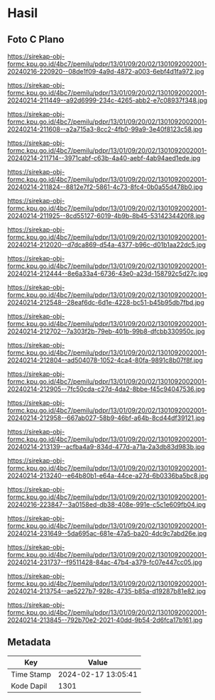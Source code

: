 # Hasil

## Foto C Plano

https://sirekap-obj-formc.kpu.go.id/4bc7/pemilu/pdpr/13/01/09/20/02/1301092002001-20240216-220920--08de1f09-4a9d-4872-a003-6ebf4d1fa972.jpg

https://sirekap-obj-formc.kpu.go.id/4bc7/pemilu/pdpr/13/01/09/20/02/1301092002001-20240214-211449--a92d6999-234c-4265-abb2-e7c08937f348.jpg

https://sirekap-obj-formc.kpu.go.id/4bc7/pemilu/pdpr/13/01/09/20/02/1301092002001-20240214-211608--a2a715a3-8cc2-4fb0-99a9-3e40f8123c58.jpg

https://sirekap-obj-formc.kpu.go.id/4bc7/pemilu/pdpr/13/01/09/20/02/1301092002001-20240214-211714--3971cabf-c63b-4a40-aebf-4ab94aed1ede.jpg

https://sirekap-obj-formc.kpu.go.id/4bc7/pemilu/pdpr/13/01/09/20/02/1301092002001-20240214-211824--8812e7f2-5861-4c73-8fc4-0b0a55d478b0.jpg

https://sirekap-obj-formc.kpu.go.id/4bc7/pemilu/pdpr/13/01/09/20/02/1301092002001-20240214-211925--8cd55127-6019-4b9b-8b45-5314234420f8.jpg

https://sirekap-obj-formc.kpu.go.id/4bc7/pemilu/pdpr/13/01/09/20/02/1301092002001-20240214-212020--d7dca869-d54a-4377-b96c-d01b1aa22dc5.jpg

https://sirekap-obj-formc.kpu.go.id/4bc7/pemilu/pdpr/13/01/09/20/02/1301092002001-20240214-212444--8e6a33a4-6736-43e0-a23d-158792c5d27c.jpg

https://sirekap-obj-formc.kpu.go.id/4bc7/pemilu/pdpr/13/01/09/20/02/1301092002001-20240214-212548--28eaf6dc-6d1e-4228-bc51-b45b95db7fbd.jpg

https://sirekap-obj-formc.kpu.go.id/4bc7/pemilu/pdpr/13/01/09/20/02/1301092002001-20240214-212702--7a303f2b-79eb-401b-99b8-dfcbb330950c.jpg

https://sirekap-obj-formc.kpu.go.id/4bc7/pemilu/pdpr/13/01/09/20/02/1301092002001-20240214-212804--ad504078-1052-4ca4-80fa-9891c8b07f8f.jpg

https://sirekap-obj-formc.kpu.go.id/4bc7/pemilu/pdpr/13/01/09/20/02/1301092002001-20240214-212905--7fc50cda-c27d-4da2-8bbe-f45c94047536.jpg

https://sirekap-obj-formc.kpu.go.id/4bc7/pemilu/pdpr/13/01/09/20/02/1301092002001-20240214-212958--667ab027-58b9-46bf-a64b-8cd44df39121.jpg

https://sirekap-obj-formc.kpu.go.id/4bc7/pemilu/pdpr/13/01/09/20/02/1301092002001-20240214-213139--acfba4a9-834d-477d-a71a-2a3db83d983b.jpg

https://sirekap-obj-formc.kpu.go.id/4bc7/pemilu/pdpr/13/01/09/20/02/1301092002001-20240214-213240--e64b80b1-e64a-44ce-a27d-6b0336ba5bc8.jpg

https://sirekap-obj-formc.kpu.go.id/4bc7/pemilu/pdpr/13/01/09/20/02/1301092002001-20240216-223847--3a0158ed-db38-408e-991e-c5c1e609fb04.jpg

https://sirekap-obj-formc.kpu.go.id/4bc7/pemilu/pdpr/13/01/09/20/02/1301092002001-20240214-231649--5da695ac-681e-47a5-ba20-4dc9c7abd26e.jpg

https://sirekap-obj-formc.kpu.go.id/4bc7/pemilu/pdpr/13/01/09/20/02/1301092002001-20240214-231737--f9511428-84ac-47b4-a379-fc07e447cc05.jpg

https://sirekap-obj-formc.kpu.go.id/4bc7/pemilu/pdpr/13/01/09/20/02/1301092002001-20240214-213754--ae5227b7-928c-4735-b85a-d19287b81e82.jpg

https://sirekap-obj-formc.kpu.go.id/4bc7/pemilu/pdpr/13/01/09/20/02/1301092002001-20240214-213845--792b70e2-2021-40dd-9b54-2d6fca17b161.jpg


## Metadata

| Key        | Value               |
| ---------- | ------------------- |
| Time Stamp | 2024-02-17 13:05:41 |
| Kode Dapil | 1301                |



